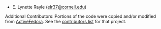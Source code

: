* E. Lynette Rayle (elr37@cornell.edu)

Additional Contributors:  Portions of the code were copied and/or modified from [ActiveFedora](https://github.com/projecthydra/active_fedora).  See the [contributors list](https://github.com/projecthydra/active_fedora/blob/master/CONTRIBUTORS.md) for that project.
